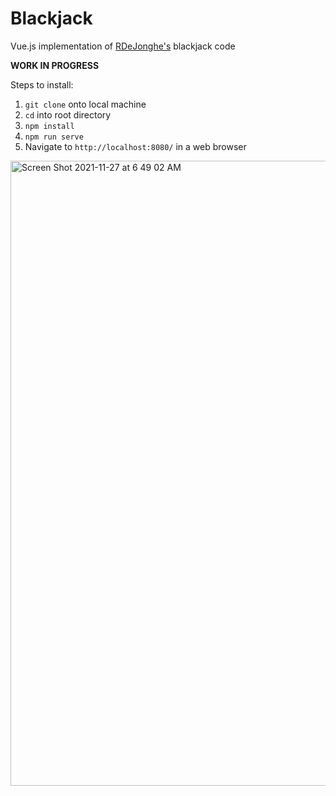 # Blackjack
Vue.js implementation of [RDeJonghe's](https://github.com/RDeJonghe) blackjack code 

**WORK IN PROGRESS**

Steps to install:
1. `git clone` onto local machine
2. `cd` into root directory
3. `npm install`
4. `npm run serve`
5. Navigate to `http://localhost:8080/` in a web browser
<img width="1000" alt="Screen Shot 2021-11-27 at 6 49 02 AM" src="https://user-images.githubusercontent.com/43095669/143684324-1e87b44b-2fb6-478c-bef4-384b77ea991d.png">

